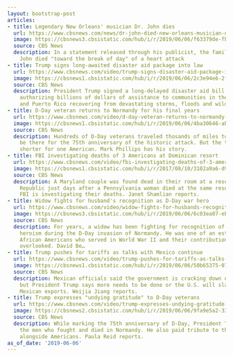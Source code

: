 ```yaml
---
layout: bootstrap-post
articles:
- title: Legendary New Orleans' musician Dr. John dies
  url: https://www.cbsnews.com/news/dr-john-died-new-orleans-musician-dead-age-77-cause-of-death-unknown-2019-06-06/
  image: https://cbsnews3.cbsistatic.com/hub/i/r/2019/06/06/f63379de-fbfe-4395-bc94-c89534a26101/thumbnail/1200x630/fcf902b9d5698d93209723b1a5883dda/2019-06-06t230529z-786760903-rc16faec42e0-rtrmadp-3-people-drjohn.jpg
  source: CBS News
  description: In a statement released through his publicist, the family said Dr.
    John died "toward the break of day" of a heart attack
- title: Trump signs long-awaited disaster aid package into law
  url: https://www.cbsnews.com/video/trump-signs-disaster-aid-package-into-law-today-2019-06-06/
  image: https://cbsnews1.cbsistatic.com/hub/i/r/2019/06/06/2c3e94e6-2f20-48eb-8f75-f557e0618f23/thumbnail/1200x630/3079e2f98de0f66aa8d1d5f718c483af/cbsn-fusion-trump-signs-disaster-aid-package-into-law-today-2019-06-06-thumbnail-1868991-640x360.jpg
  source: CBS News
  description: President Trump signed a long-delayed disaster aid bill into law Thursday,
    authorizing billions of dollars of assistance to communities in the mainland U.S.
    and Puerto Rico recovering from devastating storms, floods and wildfires.
- title: D-Day veteran returns to Normandy for his final years
  url: https://www.cbsnews.com/video/d-day-veteran-returns-to-normandy-for-his-final-years/
  image: https://cbsnews1.cbsistatic.com/hub/i/r/2019/06/06/4ba30646-ab28-41f0-bf2d-ad3059a1259b/thumbnail/1200x630/65fc6a29127e72da8ab853fc79275ac6/0606-en-wwiimedic-phillips-1868976-640x360.jpg
  source: CBS News
  description: Hundreds of D-Day veterans traveled thosands of miles to Normandy to
    be there for the 75th anniversary of the historic attack. But the trip was much
    shorter for one American. Mark Phillips has his story.
- title: FBI investigating deaths of 3 Americans at Dominican resort
  url: https://www.cbsnews.com/video/fbi-investigating-deaths-of-3-americans-at-dominican-resort/
  image: https://cbsnews1.cbsistatic.com/hub/i/r/2017/08/10/3102a9a6-d90c-4086-a984-1abe061746ba/thumbnail/1200x630/cb16e63b818055ab94b94871817dbcd6/news2.jpg
  source: CBS News
  description: A Maryland couple was found dead in their room at a resort in the Dominican
    Republic just days after a Pennsylvania woman died at the same resort. Now the
    FBI is investigating their deaths. Janet Shamlian reports.
- title: Widow fights for husband's recognition as D-Day war hero
  url: https://www.cbsnews.com/video/widow-fights-for-husbands-recognition-as-d-day-war-hero/
  image: https://cbsnews3.cbsistatic.com/hub/i/r/2019/06/06/6c03ea07-eb14-4cc8-aef5-746737873182/thumbnail/1200x630/8a6649e167a2f2542729bafe83bb6b96/0606-en-africanamericantroops-begnaud-1868958-640x360.jpg
  source: CBS News
  description: For years, a widow has been fighting for recognition of her late husband’s
    heroism during the D-Day invasion of Normandy. He was one of an estimated 1 million
    African Americans who served in World War II and their contributions were often
    overlooked. David Be…
- title: Trump pushes for tariffs as talks with Mexico continue
  url: https://www.cbsnews.com/video/trump-pushes-for-tariffs-as-talks-with-mexico-continue/
  image: https://cbsnews1.cbsistatic.com/hub/i/r/2019/06/06/50b65375-07c9-42e9-bc5a-00e4cf281c9b/thumbnail/1200x630/980e245bbbf5625b07ece77f48755ee0/0606-en-tarifftalks-jiang-1868955-640x360.jpg
  source: CBS News
  description: Mexican officials said the government is cracking down on illegal immigration,
    but President Trump says more needs to be done or the U.S. will slap tariffs on
    Mexican exports. Weijia Jiang reports.
- title: Trump expresses "undying gratitude" to D-Day veterans
  url: https://www.cbsnews.com/video/trump-expresses-undying-gratitude-to-d-day-veterans/
  image: https://cbsnews2.cbsistatic.com/hub/i/r/2019/06/06/9fa9e5a2-33cd-41b3-8dc8-d76d16db2c8e/thumbnail/1200x630/151a2070abe0015d4263ad537d6d58cf/0606-en-ddaytrump-preid-1868925-640x360.jpg
  source: CBS News
  description: While marking the 75th anniversary of D-Day, President Trump honored
    the men who fought and died in Normandy. He also paid tribute to those who fought
    alongside Americans. Paula Reid reports.
as_of_date: '2019-06-06'
---
```


